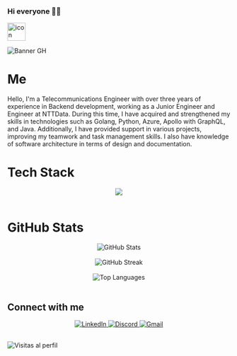 ### Hi everyone 👋🏻 
<div style="display: flex; align-items: flex-start;">
    <img src="https://techstack-generator.vercel.app/github-icon.svg" alt="icon" width="41" height="41" />
</div>

![Banner GH](https://github.com/Gjiroto/UserDocuments/blob/main/1708287648821.jpeg)

# Me 
Hello, I'm a Telecommunications Engineer with over three years of experience in Backend development, working as a Junior Engineer and Engineer at NTTData. During this time, I have acquired and strengthened my skills in technologies such as Golang, Python, Azure, Apollo with GraphQL, and Java. Additionally, I have provided support in various projects, improving my teamwork and task management skills. I also have knowledge of software architecture in terms of design and documentation.<br>

# Tech Stack
<div align="center">
    <a href="https://skillicons.dev">
        <img src="https://skillicons.dev/icons?i=git,github,apollo,graphql,azure,docker,go,java,linux,mysql,postman,py,spring,vim,vscode,kafka" />
    </a>
</div>
<br>

# GitHub Stats
<div align="center">
    <img src="https://github-readme-stats.vercel.app/api?username=gjiroto&theme=blueberry&hide_border=false&include_all_commits=false&count_private=false" alt="GitHub Stats" />
    <br/>
    <br/>
    <img src="https://github-readme-streak-stats.herokuapp.com/?user=gjiroto&theme=blueberry&hide_border=false" alt="GitHub Streak" />
    <br/>
    <br/>
    <img src="https://github-readme-stats.vercel.app/api/top-langs/?username=gjiroto&theme=blueberry&hide_border=false&include_all_commits=false&count_private=false&layout=compact" alt="Top Languages" />
</div>
<br>

## Connect with me
<div align="center">
    <a href="https://www.linkedin.com/in/kevin-santiago-gonzález-sotelo-21ba33187">
        <img src="https://img.shields.io/badge/LinkedIn-%230077B5.svg?logo=linkedin&logoColor=white" alt="LinkedIn" />
    </a>
    <a href="http://Discordapp.com/users/22401900167401">
        <img src="https://img.shields.io/badge/Discord-%237289DA.svg?logo=discord&logoColor=white" alt="Discord" />
    </a>
    <a href="mailto:kevingonzalez.may@gmail.com">
        <img src="https://img.shields.io/badge/Gmail-D14836.svg?logo=Gmail&logoColor=white" alt="Gmail" />
    </a>
</div>
<br>

![Visitas al perfil](https://komarev.com/ghpvc/?username=gjiroto)
